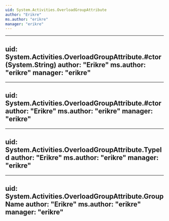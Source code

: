 ```yaml
---
uid: System.Activities.OverloadGroupAttribute
author: "Erikre"
ms.author: "erikre"
manager: "erikre"
---
```


---
uid: System.Activities.OverloadGroupAttribute.#ctor(System.String)
author: "Erikre"
ms.author: "erikre"
manager: "erikre"
---

---
uid: System.Activities.OverloadGroupAttribute.#ctor
author: "Erikre"
ms.author: "erikre"
manager: "erikre"
---

---
uid: System.Activities.OverloadGroupAttribute.TypeId
author: "Erikre"
ms.author: "erikre"
manager: "erikre"
---

---
uid: System.Activities.OverloadGroupAttribute.GroupName
author: "Erikre"
ms.author: "erikre"
manager: "erikre"
---
